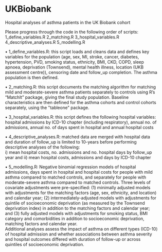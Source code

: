 # UKBiobank
Hospital analyses of asthma patients in the UK Biobank cohort

Please progress through the code in the following order of scripts: 
1_define_variables.R 
2_matching.R 
3_hospital_variables.R 
4_descriptive_analyses.R 
5_modelling.R

• 1_define_variables.R: this script loads and cleans data and defines key variables for the population (age, sex, MI, stroke, 
  cancer, diabetes, hypertension, PVD, smoking status, ethnicity, BMI, CKD, COPD, sleep apnoea, deprivation (Townsend), mental health illness, location (UKB assessment centre)),
  censoring date and follow_up completion. The asthma population is then defined.

• 2_matching.R: this script documents the matching algorithm for matching mild and moderate-severe asthma patients separately to controls using R’s “MatchIt” package, giving 
  the final study population. Baseline characteristics are then defined for the asthma cohorts and control cohorts separately, using the "tableone" package.

• 3_hospital_variables.R: this script defines the following hospital variables: hospital admissions by ICD-10 chapter (including respiratory), annual no. of admissions, annual 
  no. of days spent in hospital and annual hospital costs

• 4_descriptive_analyses.R: matched data are merged with hospital data and duration of follow_up is limited to 10-years before performing descriptive analyses of the following:   
  i) mean hospital costs, no. admissions and no. hospital days by follow_up year and ii) mean hospital costs, admissions and days by ICD-10 chapter 

• 5_modelling.R: Negative binomial regression models of hospital admissions, days spent in hospital and hospital costs for people with mild asthma compared to matched controls, 
  and separately for people with moderate-severe asthma compared to matched controls. Three levels of covariate adjustments were pre-specified: (1) minimally adjusted models with 
  adjustments for the matching factors (age, sex, ethnicity, and location) and calendar year; (2) intermediately-adjusted models with adjustments for quintile of socioeconomic 
  deprivation (as measured by the Townsend deprivation index) in addition to the matching factors and calendar year; and (3) fully adjusted models with adjustments for smoking 
  status, BMI category and comorbidities in addition to socioeconomic deprivation, matching factors and calendar year.  
  Additional analyses assess the impact of asthma on different types (ICD-10) of hospital admission and whether associations between asthma severity and hospital outcomes 
  differed with duration of follow-up or across quintiles of socioeconomic deprivation. 


